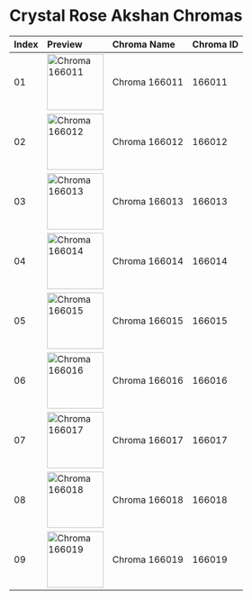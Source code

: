 # Crystal Rose Akshan Chromas

| Index | Preview | Chroma Name | Chroma ID |
|:---|:---|:---|:---|
| 01 | <img src='https://raw.communitydragon.org/latest/plugins/rcp-be-lol-game-data/global/default/v1/champion-chroma-images/166/166011.png' alt='Chroma 166011' width='100'> | Chroma 166011 | 166011 |
| 02 | <img src='https://raw.communitydragon.org/latest/plugins/rcp-be-lol-game-data/global/default/v1/champion-chroma-images/166/166012.png' alt='Chroma 166012' width='100'> | Chroma 166012 | 166012 |
| 03 | <img src='https://raw.communitydragon.org/latest/plugins/rcp-be-lol-game-data/global/default/v1/champion-chroma-images/166/166013.png' alt='Chroma 166013' width='100'> | Chroma 166013 | 166013 |
| 04 | <img src='https://raw.communitydragon.org/latest/plugins/rcp-be-lol-game-data/global/default/v1/champion-chroma-images/166/166014.png' alt='Chroma 166014' width='100'> | Chroma 166014 | 166014 |
| 05 | <img src='https://raw.communitydragon.org/latest/plugins/rcp-be-lol-game-data/global/default/v1/champion-chroma-images/166/166015.png' alt='Chroma 166015' width='100'> | Chroma 166015 | 166015 |
| 06 | <img src='https://raw.communitydragon.org/latest/plugins/rcp-be-lol-game-data/global/default/v1/champion-chroma-images/166/166016.png' alt='Chroma 166016' width='100'> | Chroma 166016 | 166016 |
| 07 | <img src='https://raw.communitydragon.org/latest/plugins/rcp-be-lol-game-data/global/default/v1/champion-chroma-images/166/166017.png' alt='Chroma 166017' width='100'> | Chroma 166017 | 166017 |
| 08 | <img src='https://raw.communitydragon.org/latest/plugins/rcp-be-lol-game-data/global/default/v1/champion-chroma-images/166/166018.png' alt='Chroma 166018' width='100'> | Chroma 166018 | 166018 |
| 09 | <img src='https://raw.communitydragon.org/latest/plugins/rcp-be-lol-game-data/global/default/v1/champion-chroma-images/166/166019.png' alt='Chroma 166019' width='100'> | Chroma 166019 | 166019 |
